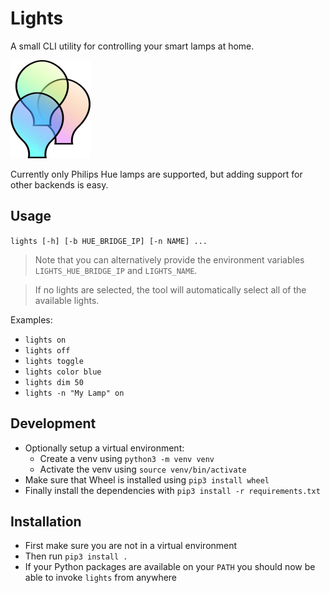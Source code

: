 # Lights

A small CLI utility for controlling your smart lamps at home.

![Icon](lights-icon.png)

Currently only Philips Hue lamps are supported, but adding support for other backends is easy.

## Usage

`lights [-h] [-b HUE_BRIDGE_IP] [-n NAME] ...`

> Note that you can alternatively provide the environment variables `LIGHTS_HUE_BRIDGE_IP` and `LIGHTS_NAME`.

> If no lights are selected, the tool will automatically select all of the available lights.

Examples:

* `lights on`
* `lights off`
* `lights toggle`
* `lights color blue`
* `lights dim 50`
* `lights -n "My Lamp" on`

## Development

* Optionally setup a virtual environment:
    * Create a venv using `python3 -m venv venv`
    * Activate the venv using `source venv/bin/activate`
* Make sure that Wheel is installed using `pip3 install wheel`
* Finally install the dependencies with `pip3 install -r requirements.txt`

## Installation

* First make sure you are not in a virtual environment
* Then run `pip3 install .`
* If your Python packages are available on your `PATH` you should now be able to invoke `lights` from anywhere

